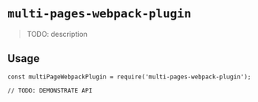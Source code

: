 # `multi-pages-webpack-plugin`

> TODO: description

## Usage

```
const multiPageWebpackPlugin = require('multi-pages-webpack-plugin');

// TODO: DEMONSTRATE API
```
